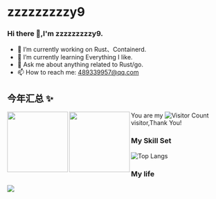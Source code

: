 # zzzzzzzzzy9
### Hi there 👋,I'm zzzzzzzzzy9.

- 🔭 I’m currently working on Rust、Containerd.
- 🌱 I’m currently learning Everything I like.
- 💬 Ask me about anything related to Rust/go.
- 📫 How to reach me: 489339957@qq.com

## 今年汇总 ✨
<!---<img align="" height="137px" src="https://github-readme-stats.vercel.app/api?username=zzzzzzzzzy9&hide_title=true&hide_border=true&show_icons=true&include_all_commits=true&line_height=21&bg_color=0,EC6C6C,FFD479,FFFC79,73FA79&theme=graywhite&locale=cn" />
-->
<img align="left" height="140px" src="https://github-readme-stats.vercel.app/api?username=zzzzzzzzzy9&show_icons=true&icon_color=CE1D2D&text_color=718096&bg_color=ffffff&hide_title=true" />
<img align="left" height="140px" src="https://github-readme-stats.vercel.app/api/top-langs/?username=zzzzzzzzzy9&hide_title=true&layout=compact&locale=cn" />


You are my ![Visitor Count](https://profile-counter.glitch.me/zzzzzzzzzy9/count.svg) visitor,Thank You!

### My Skill Set
![Top Langs](https://github-readme-stats.vercel.app/api/top-langs/?username=zzzzzzzzzy9&layout=compact&theme=tokyonight)

### My life
![](https://github-readme-stats.vercel.app/api?username=zzzzzzzzzy9&show_icons=true&theme=transparent)
